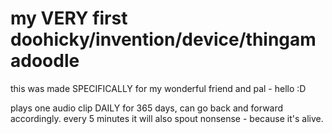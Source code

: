 # my VERY first doohicky/invention/device/thingamadoodle

this was made SPECIFICALLY for my wonderful friend and pal - hello :D

plays one audio clip DAILY for 365 days, can go back and forward accordingly. every 5 minutes it will also spout nonsense - because it's alive.
